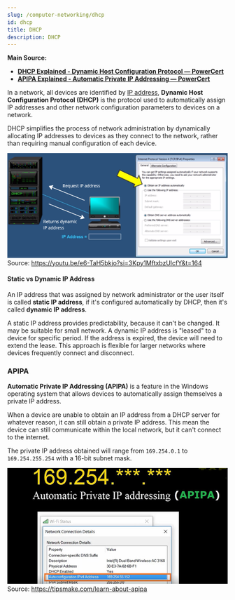 ```yaml
---
slug: /computer-networking/dhcp
id: dhcp
title: DHCP
description: DHCP
---
```


**Main Source:**

- **[DHCP Explained - Dynamic Host Configuration Protocol — PowerCert](https://youtu.be/e6-TaH5bkjo?si=rdy-8mWmonsaucyb)**
- **[ APIPA Explained - Automatic Private IP Addressing — PowerCert](https://youtu.be/0tEjUR6tjBU?si=QJqOaTbiLSZTWg6o)**

In a network, all devices are identified by [IP address](/computer-networking/ip-address), **Dynamic Host Configuration Protocol (DHCP)** is the protocol used to automatically assign IP addresses and other network configuration parameters to devices on a network.

DHCP simplifies the process of network administration by dynamically allocating IP addresses to devices as they connect to the network, rather than requiring manual configuration of each device.

![Example of DHCP returning dynamic IP address](./dhcp-example.png)  
Source: https://youtu.be/e6-TaH5bkjo?si=3Kpy1MftxbzUlcfY&t=164

#### Static vs Dynamic IP Address

An IP address that was assigned by network administrator or the user itself is called **static IP address**, if it's configured automatically by DHCP, then it's called **dynamic IP address**.

A static IP address provides predictability, because it can't be changed. It may be suitable for small network. A dynamic IP address is "leased" to a device for specific period. If the address is expired, the device will need to extend the lease. This approach is flexible for larger networks where devices frequently connect and disconnect.

### APIPA

**Automatic Private IP Addressing (APIPA)** is a feature in the Windows operating system that allows devices to automatically assign themselves a private IP address.

When a device are unable to obtain an IP address from a DHCP server for whatever reason, it can still obtain a private IP address. This mean the device can still communicate within the local network, but it can't connect to the internet.

The private IP address obtained will range from `169.254.0.1` to `169.254.255.254` with a 16-bit subnet mask.

![APIPA](./apipa.jpg)  
Source: https://tipsmake.com/learn-about-apipa
